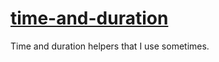 # [time-and-duration](https://github.com/ryanburnette/time-and-duration)

Time and duration helpers that I use sometimes.
